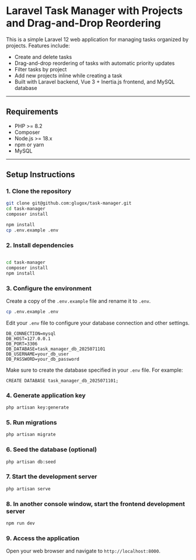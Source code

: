 # Laravel Task Manager with Projects and Drag-and-Drop Reordering

This is a simple Laravel 12 web application for managing tasks organized by projects. Features include:

- Create and delete tasks
- Drag-and-drop reordering of tasks with automatic priority updates
- Filter tasks by project
- Add new projects inline while creating a task
- Built with Laravel backend, Vue 3 + Inertia.js frontend, and MySQL database

---

## Requirements

- PHP >= 8.2
- Composer
- Node.js >= 18.x
- npm or yarn
- MySQL

---

## Setup Instructions

### 1. Clone the repository

```bash
git clone git@github.com:glugox/task-manager.git
cd task-manager
composer install

npm install
cp .env.example .env


```

### 2. Install dependencies
```bash

cd task-manager
composer install
npm install
```


### 3. Configure the environment
Create a copy of the `.env.example` file and rename it to `.env`.
```bash
cp .env.example .env
```

Edit your `.env` file to configure your database connection and other settings.
```
DB_CONNECTION=mysql
DB_HOST=127.0.0.1
DB_PORT=3306
DB_DATABASE=task_manager_db_2025071101
DB_USERNAME=your_db_user
DB_PASSWORD=your_db_password
```

Make sure to create the database specified in your `.env` file.
For example:


```
CREATE DATABASE task_manager_db_2025071101;
```


### 4. Generate application key
```bash
php artisan key:generate
```

### 5. Run migrations
```bash
php artisan migrate
```

### 6. Seed the database (optional)
```bash
php artisan db:seed
```

### 7. Start the development server
```bash
php artisan serve
```

### 8. In another console window, start the frontend development server
```bash
npm run dev
```

### 9. Access the application
Open your web browser and navigate to `http://localhost:8000`.

    
